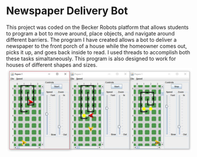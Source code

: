 # Newspaper Delivery Bot
This project was coded on the Becker Robots platform that allows students to program a bot to move around, place objects, and navigate around different barriers. The program I have created allows a bot to deliver a newspaper to the front porch of a house while the homeowner comes out, picks it up, and goes back inside to read. I used threads to accomplish both these tasks simaltaneously. This program is also designed to work for houses of different shapes and sizes.
<img src="Images/delivery_bot.JPG">
